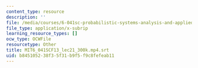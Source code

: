 ```yaml
---
content_type: resource
description: ''
file: /media/courses/6-041sc-probabilistic-systems-analysis-and-applied-probability-fall-2013/b845105238f35f31b9f5f9c8fefeab11_MIT6_041SCF13_lec21_300k.mp4.vtt
file_type: application/x-subrip
learning_resource_types: []
ocw_type: OCWFile
resourcetype: Other
title: MIT6_041SCF13_lec21_300k.mp4.srt
uid: b8451052-38f3-5f31-b9f5-f9c8fefeab11
---
```

